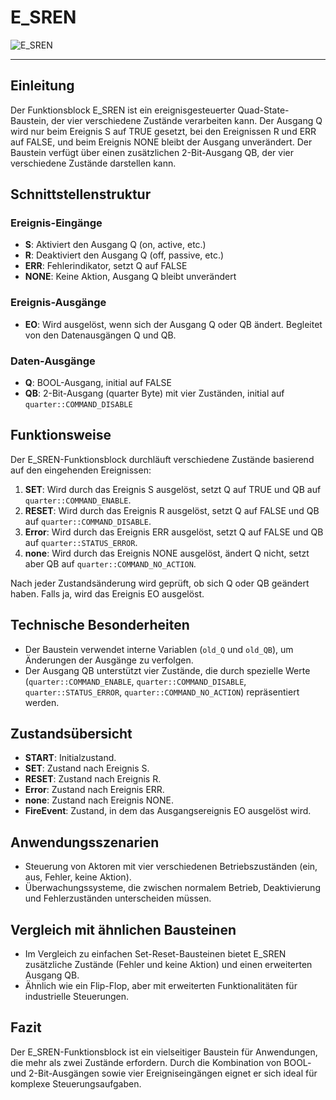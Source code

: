 # E_SREN

![E_SREN](https://github.com/user-attachments/assets/d2f4b07a-7037-44fc-8073-7ea3aa87fbb0)

* * * * * * * * * *
## Einleitung
Der Funktionsblock E_SREN ist ein ereignisgesteuerter Quad-State-Baustein, der vier verschiedene Zustände verarbeiten kann. Der Ausgang Q wird nur beim Ereignis S auf TRUE gesetzt, bei den Ereignissen R und ERR auf FALSE, und beim Ereignis NONE bleibt der Ausgang unverändert. Der Baustein verfügt über einen zusätzlichen 2-Bit-Ausgang QB, der vier verschiedene Zustände darstellen kann.

## Schnittstellenstruktur

### **Ereignis-Eingänge**
- **S**: Aktiviert den Ausgang Q (on, active, etc.)
- **R**: Deaktiviert den Ausgang Q (off, passive, etc.)
- **ERR**: Fehlerindikator, setzt Q auf FALSE
- **NONE**: Keine Aktion, Ausgang Q bleibt unverändert

### **Ereignis-Ausgänge**
- **EO**: Wird ausgelöst, wenn sich der Ausgang Q oder QB ändert. Begleitet von den Datenausgängen Q und QB.

### **Daten-Ausgänge**
- **Q**: BOOL-Ausgang, initial auf FALSE
- **QB**: 2-Bit-Ausgang (quarter Byte) mit vier Zuständen, initial auf `quarter::COMMAND_DISABLE`

## Funktionsweise
Der E_SREN-Funktionsblock durchläuft verschiedene Zustände basierend auf den eingehenden Ereignissen:
1. **SET**: Wird durch das Ereignis S ausgelöst, setzt Q auf TRUE und QB auf `quarter::COMMAND_ENABLE`.
2. **RESET**: Wird durch das Ereignis R ausgelöst, setzt Q auf FALSE und QB auf `quarter::COMMAND_DISABLE`.
3. **Error**: Wird durch das Ereignis ERR ausgelöst, setzt Q auf FALSE und QB auf `quarter::STATUS_ERROR`.
4. **none**: Wird durch das Ereignis NONE ausgelöst, ändert Q nicht, setzt aber QB auf `quarter::COMMAND_NO_ACTION`.

Nach jeder Zustandsänderung wird geprüft, ob sich Q oder QB geändert haben. Falls ja, wird das Ereignis EO ausgelöst.

## Technische Besonderheiten
- Der Baustein verwendet interne Variablen (`old_Q` und `old_QB`), um Änderungen der Ausgänge zu verfolgen.
- Der Ausgang QB unterstützt vier Zustände, die durch spezielle Werte (`quarter::COMMAND_ENABLE`, `quarter::COMMAND_DISABLE`, `quarter::STATUS_ERROR`, `quarter::COMMAND_NO_ACTION`) repräsentiert werden.

## Zustandsübersicht
- **START**: Initialzustand.
- **SET**: Zustand nach Ereignis S.
- **RESET**: Zustand nach Ereignis R.
- **Error**: Zustand nach Ereignis ERR.
- **none**: Zustand nach Ereignis NONE.
- **FireEvent**: Zustand, in dem das Ausgangsereignis EO ausgelöst wird.

## Anwendungsszenarien
- Steuerung von Aktoren mit vier verschiedenen Betriebszuständen (ein, aus, Fehler, keine Aktion).
- Überwachungssysteme, die zwischen normalem Betrieb, Deaktivierung und Fehlerzuständen unterscheiden müssen.

## Vergleich mit ähnlichen Bausteinen
- Im Vergleich zu einfachen Set-Reset-Bausteinen bietet E_SREN zusätzliche Zustände (Fehler und keine Aktion) und einen erweiterten Ausgang QB.
- Ähnlich wie ein Flip-Flop, aber mit erweiterten Funktionalitäten für industrielle Steuerungen.

## Fazit
Der E_SREN-Funktionsblock ist ein vielseitiger Baustein für Anwendungen, die mehr als zwei Zustände erfordern. Durch die Kombination von BOOL- und 2-Bit-Ausgängen sowie vier Ereigniseingängen eignet er sich ideal für komplexe Steuerungsaufgaben.
